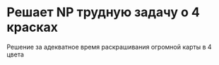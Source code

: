 # Решает NP трудную задачу о 4 красках
Решение за адекватное время раскрашивания огромной карты в 4 цвета
